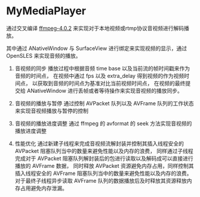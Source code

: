 # MyMediaPlayer

通过交叉编译 [ffmpeg-4.0.2](https://ffmpeg.org/releases/) 来实现对于本地视频或rtmp协议音视频进行解码播放。

其中通过 ANativeWindow 与 SurfaceView 进行绑定来实现视频的显示，通过 OpenSLES 来实现音频的播放。

1. 音视频的同步
播放过程中根据音频 time base 以及当前流的帧时间戳来作为音频的时间点， 
在视频中通过 fps 以及 extra_delay 得到视频的作为视频时间点，
以获取到音频的时间点为基准对比当前视频时间点，
在视频的最终提交给 ANativeWindow 进行丢帧或者等待操作来实现音视频的播放同步。

2. 音视频的播放与暂停
通过控制 AVPacket 队列以及 AVFrame 队列的工作状态来实现音视频播放与暂停的控制

3. 音视频的播放进度调整
通过 ffmpeg 的 avformat 的 seek 方法实现音视频的播放进度调整

4. 性能优化
通过新建子线程来完成音视频流解封装并控制其插入线程安全的 AVPacket 阻塞队列当中的数量来避免性能以及内存的浪费，
同样通过子线程完成对于 AVPacket 阻塞队列解封装后的包进行读取以及解码成可以直接进行播放的 AVFrame 数据，
同时释放 AVPacket 资源避免内存占用，同样控制其插入线程安全的 AVFrame 阻塞队列当中的数量来避免性能以及内存的浪费。
对于最终子线程异步读取 AVFrame 队列的数据播放后及时释放其资源释放内存占用避免内存泄漏。